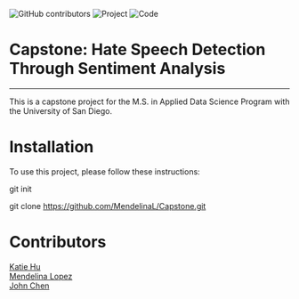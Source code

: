 ![GitHub contributors](https://img.shields.io/github/contributors/MendelinaL/Capstone)
![Project](https://img.shields.io/badge/Twitter-1DA1F2?style=for-the-badge&logo=twitter&logoColor=white)
![Code](https://img.shields.io/badge/Python-FFD43B?style=for-the-badge&logo=python&logoColor=blue)

# Capstone: Hate Speech Detection Through Sentiment Analysis
***
This is a capstone project for the M.S. in Applied Data Science Program with the University of San Diego.

# Installation
To use this project, please follow these instructions:

git init

git clone https://github.com/MendelinaL/Capstone.git

# Contributors
[Katie Hu](https://github.com/katie-hu) <br>
[Mendelina Lopez](https://github.com/MendelinaL) <br>
[John Chen](https://github.com/jjchen-SEA) <br>


